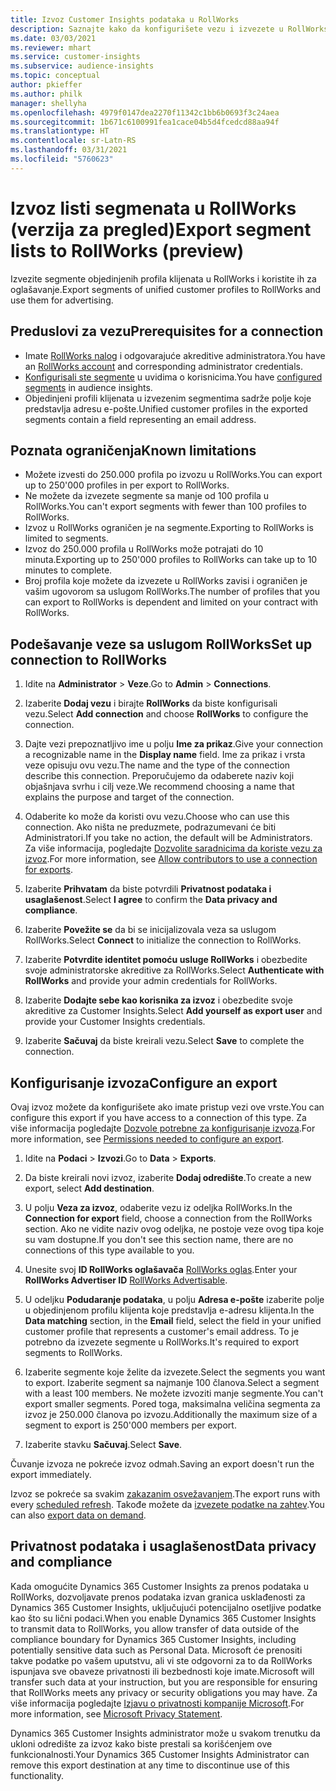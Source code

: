 ```yaml
---
title: Izvoz Customer Insights podataka u RollWorks
description: Saznajte kako da konfigurišete vezu i izvezete u RollWorks.
ms.date: 03/03/2021
ms.reviewer: mhart
ms.service: customer-insights
ms.subservice: audience-insights
ms.topic: conceptual
author: pkieffer
ms.author: philk
manager: shellyha
ms.openlocfilehash: 4979f0147dea2270f11342c1bb6b0693f3c24aea
ms.sourcegitcommit: 1b671c6100991fea1cace04b5d4fcedcd88aa94f
ms.translationtype: HT
ms.contentlocale: sr-Latn-RS
ms.lasthandoff: 03/31/2021
ms.locfileid: "5760623"
---
```

# <a name="export-segment-lists-to-rollworks-preview"></a><span data-ttu-id="5f005-103">Izvoz listi segmenata u RollWorks (verzija za pregled)</span><span class="sxs-lookup"><span data-stu-id="5f005-103">Export segment lists to RollWorks (preview)</span></span>

<span data-ttu-id="5f005-104">Izvezite segmente objedinjenih profila klijenata u RollWorks i koristite ih za oglašavanje.</span><span class="sxs-lookup"><span data-stu-id="5f005-104">Export segments of unified customer profiles to RollWorks and use them for advertising.</span></span> 

## <a name="prerequisites-for-a-connection"></a><span data-ttu-id="5f005-105">Preduslovi za vezu</span><span class="sxs-lookup"><span data-stu-id="5f005-105">Prerequisites for a connection</span></span>

-   <span data-ttu-id="5f005-106">Imate [RollWorks nalog](https://www.rollworks.com/) i odgovarajuće akreditive administratora.</span><span class="sxs-lookup"><span data-stu-id="5f005-106">You have an [RollWorks account](https://www.rollworks.com/) and corresponding administrator credentials.</span></span>
-   <span data-ttu-id="5f005-107">[Konfigurisali ste segmente](segments.md) u uvidima o korisnicima.</span><span class="sxs-lookup"><span data-stu-id="5f005-107">You have [configured segments](segments.md) in audience insights.</span></span>
-   <span data-ttu-id="5f005-108">Objedinjeni profili klijenata u izvezenim segmentima sadrže polje koje predstavlja adresu e-pošte.</span><span class="sxs-lookup"><span data-stu-id="5f005-108">Unified customer profiles in the exported segments contain a field representing an email address.</span></span>

## <a name="known-limitations"></a><span data-ttu-id="5f005-109">Poznata ograničenja</span><span class="sxs-lookup"><span data-stu-id="5f005-109">Known limitations</span></span>

- <span data-ttu-id="5f005-110">Možete izvesti do 250.000 profila po izvozu u RollWorks.</span><span class="sxs-lookup"><span data-stu-id="5f005-110">You can export up to 250'000 profiles in per export to RollWorks.</span></span>
- <span data-ttu-id="5f005-111">Ne možete da izvezete segmente sa manje od 100 profila u RollWorks.</span><span class="sxs-lookup"><span data-stu-id="5f005-111">You can't export segments with fewer than 100 profiles to RollWorks.</span></span> 
- <span data-ttu-id="5f005-112">Izvoz u RollWorks ograničen je na segmente.</span><span class="sxs-lookup"><span data-stu-id="5f005-112">Exporting to RollWorks is limited to segments.</span></span>
- <span data-ttu-id="5f005-113">Izvoz do 250.000 profila u RollWorks može potrajati do 10 minuta.</span><span class="sxs-lookup"><span data-stu-id="5f005-113">Exporting up to 250'000 profiles to RollWorks can take up to 10 minutes to complete.</span></span> 
- <span data-ttu-id="5f005-114">Broj profila koje možete da izvezete u RollWorks zavisi i ograničen je vašim ugovorom sa uslugom RollWorks.</span><span class="sxs-lookup"><span data-stu-id="5f005-114">The number of profiles that you can export to RollWorks is dependent and limited on your contract with RollWorks.</span></span>

## <a name="set-up-connection-to-rollworks"></a><span data-ttu-id="5f005-115">Podešavanje veze sa uslugom RollWorks</span><span class="sxs-lookup"><span data-stu-id="5f005-115">Set up connection to RollWorks</span></span>

1. <span data-ttu-id="5f005-116">Idite na **Administrator** > **Veze**.</span><span class="sxs-lookup"><span data-stu-id="5f005-116">Go to **Admin** > **Connections**.</span></span>

1. <span data-ttu-id="5f005-117">Izaberite **Dodaj vezu** i birajte **RollWorks** da biste konfigurisali vezu.</span><span class="sxs-lookup"><span data-stu-id="5f005-117">Select **Add connection** and choose **RollWorks** to configure the connection.</span></span>

1. <span data-ttu-id="5f005-118">Dajte vezi prepoznatljivo ime u polju **Ime za prikaz**.</span><span class="sxs-lookup"><span data-stu-id="5f005-118">Give your connection a recognizable name in the **Display name** field.</span></span> <span data-ttu-id="5f005-119">Ime za prikaz i vrsta veze opisuju ovu vezu.</span><span class="sxs-lookup"><span data-stu-id="5f005-119">The name and the type of the connection describe this connection.</span></span> <span data-ttu-id="5f005-120">Preporučujemo da odaberete naziv koji objašnjava svrhu i cilj veze.</span><span class="sxs-lookup"><span data-stu-id="5f005-120">We recommend choosing a name that explains the purpose and target of the connection.</span></span>

1. <span data-ttu-id="5f005-121">Odaberite ko može da koristi ovu vezu.</span><span class="sxs-lookup"><span data-stu-id="5f005-121">Choose who can use this connection.</span></span> <span data-ttu-id="5f005-122">Ako ništa ne preduzmete, podrazumevani će biti Administratori.</span><span class="sxs-lookup"><span data-stu-id="5f005-122">If you take no action, the default will be Administrators.</span></span> <span data-ttu-id="5f005-123">Za više informacija, pogledajte [Dozvolite saradnicima da koriste vezu za izvoz](connections.md#allow-contributors-to-use-a-connection-for-exports).</span><span class="sxs-lookup"><span data-stu-id="5f005-123">For more information, see [Allow contributors to use a connection for exports](connections.md#allow-contributors-to-use-a-connection-for-exports).</span></span>

1. <span data-ttu-id="5f005-124">Izaberite **Prihvatam** da biste potvrdili **Privatnost podataka i usaglašenost**.</span><span class="sxs-lookup"><span data-stu-id="5f005-124">Select **I agree** to confirm the **Data privacy and compliance**.</span></span>

1. <span data-ttu-id="5f005-125">Izaberite **Povežite se** da bi se inicijalizovala veza sa uslugom RollWorks.</span><span class="sxs-lookup"><span data-stu-id="5f005-125">Select **Connect** to initialize the connection to RollWorks.</span></span>

1. <span data-ttu-id="5f005-126">Izaberite **Potvrdite identitet pomoću usluge RollWorks** i obezbedite svoje administratorske akreditive za RollWorks.</span><span class="sxs-lookup"><span data-stu-id="5f005-126">Select **Authenticate with RollWorks** and provide your admin credentials for RollWorks.</span></span>

1. <span data-ttu-id="5f005-127">Izaberite **Dodajte sebe kao korisnika za izvoz** i obezbedite svoje akreditive za Customer Insights.</span><span class="sxs-lookup"><span data-stu-id="5f005-127">Select **Add yourself as export user** and provide your Customer Insights credentials.</span></span>

1. <span data-ttu-id="5f005-128">Izaberite **Sačuvaj** da biste kreirali vezu.</span><span class="sxs-lookup"><span data-stu-id="5f005-128">Select **Save** to complete the connection.</span></span>

## <a name="configure-an-export"></a><span data-ttu-id="5f005-129">Konfigurisanje izvoza</span><span class="sxs-lookup"><span data-stu-id="5f005-129">Configure an export</span></span>

<span data-ttu-id="5f005-130">Ovaj izvoz možete da konfigurišete ako imate pristup vezi ove vrste.</span><span class="sxs-lookup"><span data-stu-id="5f005-130">You can configure this export if you have access to a connection of this type.</span></span> <span data-ttu-id="5f005-131">Za više informacija pogledajte [Dozvole potrebne za konfigurisanje izvoza](export-destinations.md#set-up-a-new-export).</span><span class="sxs-lookup"><span data-stu-id="5f005-131">For more information, see [Permissions needed to configure an export](export-destinations.md#set-up-a-new-export).</span></span>

1. <span data-ttu-id="5f005-132">Idite na **Podaci** > **Izvozi**.</span><span class="sxs-lookup"><span data-stu-id="5f005-132">Go to **Data** > **Exports**.</span></span>

1. <span data-ttu-id="5f005-133">Da biste kreirali novi izvoz, izaberite **Dodaj odredište**.</span><span class="sxs-lookup"><span data-stu-id="5f005-133">To create a new export, select **Add destination**.</span></span>

1. <span data-ttu-id="5f005-134">U polju **Veza za izvoz**, odaberite vezu iz odeljka RollWorks.</span><span class="sxs-lookup"><span data-stu-id="5f005-134">In the **Connection for export** field, choose a connection from the RollWorks section.</span></span> <span data-ttu-id="5f005-135">Ako ne vidite naziv ovog odeljka, ne postoje veze ovog tipa koje su vam dostupne.</span><span class="sxs-lookup"><span data-stu-id="5f005-135">If you don't see this section name, there are no connections of this type available to you.</span></span>

1. <span data-ttu-id="5f005-136">Unesite svoj **ID RollWorks oglašavača** [RollWorks oglas](https://help.adroll.com/hc/articles/212011838-Advertiser-Profiles).</span><span class="sxs-lookup"><span data-stu-id="5f005-136">Enter your **RollWorks Advertiser ID** [RollWorks Advertisable](https://help.adroll.com/hc/articles/212011838-Advertiser-Profiles).</span></span>

3. <span data-ttu-id="5f005-137">U odeljku **Podudaranje podataka**, u polju **Adresa e-pošte** izaberite polje u objedinjenom profilu klijenta koje predstavlja e-adresu klijenta.</span><span class="sxs-lookup"><span data-stu-id="5f005-137">In the **Data matching** section, in the **Email** field, select the field in your unified customer profile that represents a customer's email address.</span></span> <span data-ttu-id="5f005-138">To je potrebno da izvezete segmente u RollWorks.</span><span class="sxs-lookup"><span data-stu-id="5f005-138">It's required to export segments to RollWorks.</span></span>

1. <span data-ttu-id="5f005-139">Izaberite segmente koje želite da izvezete.</span><span class="sxs-lookup"><span data-stu-id="5f005-139">Select the segments you want to export.</span></span> <span data-ttu-id="5f005-140">Izaberite segment sa najmanje 100 članova.</span><span class="sxs-lookup"><span data-stu-id="5f005-140">Select a segment with a least 100 members.</span></span> <span data-ttu-id="5f005-141">Ne možete izvoziti manje segmente.</span><span class="sxs-lookup"><span data-stu-id="5f005-141">You can't export smaller segments.</span></span> <span data-ttu-id="5f005-142">Pored toga, maksimalna veličina segmenta za izvoz je 250.000 članova po izvozu.</span><span class="sxs-lookup"><span data-stu-id="5f005-142">Additionally the maximum size of a segment to export is 250'000 members per export.</span></span> 

1. <span data-ttu-id="5f005-143">Izaberite stavku **Sačuvaj**.</span><span class="sxs-lookup"><span data-stu-id="5f005-143">Select **Save**.</span></span>

<span data-ttu-id="5f005-144">Čuvanje izvoza ne pokreće izvoz odmah.</span><span class="sxs-lookup"><span data-stu-id="5f005-144">Saving an export doesn't run the export immediately.</span></span>

<span data-ttu-id="5f005-145">Izvoz se pokreće sa svakim [zakazanim osvežavanjem](system.md#schedule-tab).</span><span class="sxs-lookup"><span data-stu-id="5f005-145">The export runs with every [scheduled refresh](system.md#schedule-tab).</span></span> <span data-ttu-id="5f005-146">Takođe možete da [izvezete podatke na zahtev](export-destinations.md#run-exports-on-demand).</span><span class="sxs-lookup"><span data-stu-id="5f005-146">You can also [export data on demand](export-destinations.md#run-exports-on-demand).</span></span> 


## <a name="data-privacy-and-compliance"></a><span data-ttu-id="5f005-147">Privatnost podataka i usaglašenost</span><span class="sxs-lookup"><span data-stu-id="5f005-147">Data privacy and compliance</span></span>

<span data-ttu-id="5f005-148">Kada omogućite Dynamics 365 Customer Insights za prenos podataka u RollWorks, dozvoljavate prenos podataka izvan granica usklađenosti za Dynamics 365 Customer Insights, uključujući potencijalno osetljive podatke kao što su lični podaci.</span><span class="sxs-lookup"><span data-stu-id="5f005-148">When you enable Dynamics 365 Customer Insights to transmit data to RollWorks, you allow transfer of data outside of the compliance boundary for Dynamics 365 Customer Insights, including potentially sensitive data such as Personal Data.</span></span> <span data-ttu-id="5f005-149">Microsoft će prenositi takve podatke po vašem uputstvu, ali vi ste odgovorni za to da RollWorks ispunjava sve obaveze privatnosti ili bezbednosti koje imate.</span><span class="sxs-lookup"><span data-stu-id="5f005-149">Microsoft will transfer such data at your instruction, but you are responsible for ensuring that RollWorks meets any privacy or security obligations you may have.</span></span> <span data-ttu-id="5f005-150">Za više informacija pogledajte [Izjavu o privatnosti kompanije Microsoft](https://go.microsoft.com/fwlink/?linkid=396732).</span><span class="sxs-lookup"><span data-stu-id="5f005-150">For more information, see [Microsoft Privacy Statement](https://go.microsoft.com/fwlink/?linkid=396732).</span></span>

<span data-ttu-id="5f005-151">Dynamics 365 Customer Insights administrator može u svakom trenutku da ukloni odredište za izvoz kako biste prestali sa korišćenjem ove funkcionalnosti.</span><span class="sxs-lookup"><span data-stu-id="5f005-151">Your Dynamics 365 Customer Insights Administrator can remove this export destination at any time to discontinue use of this functionality.</span></span>
